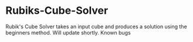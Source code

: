 # Rubiks-Cube-Solver
Rubik's Cube Solver takes an input cube and produces a solution using the beginners method.
Will update shortly.
Known bugs
